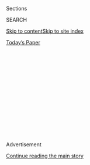 <div id="app">

<div>

<div>

<div>

<div class="NYTAppHideMasthead css-1q2w90k e1suatyy0">

<div class="section css-ui9rw0 e1suatyy2">

<div class="css-eph4ug er09x8g0">

<div class="css-6n7j50">

</div>

<span class="css-1dv1kvn">Sections</span>

<div class="css-10488qs">

<span class="css-1dv1kvn">SEARCH</span>

</div>

[Skip to content](#site-content)[Skip to site
index](#site-index)

</div>

<div class="css-10698na e1huz5gh0">

</div>

</div>

<div id="masthead-bar-one" class="section hasLinks css-15hmgas e1csuq9d3">

<div class="css-uqyvli e1csuq9d0">

</div>

<div class="css-1uqjmks e1csuq9d1">

</div>

<div class="css-9e9ivx">

[](https://myaccount.nytimes3xbfgragh.onion/auth/login?response_type=cookie&client_id=vi)

</div>

<div class="css-1bvtpon e1csuq9d2">

[Today’s
Paper](https://www.nytimes3xbfgragh.onion/section/todayspaper)

</div>

</div>

</div>

</div>

<div data-aria-hidden="false">

<div id="site-content" data-role="main">

<div>

<div class="css-1aor85t" style="opacity:0.000000001;z-index:-1;visibility:hidden">

<div class="css-1hqnpie">

<div class="css-epjblv">

<span class="css-z6pdnw">Is It OK to Ask Patients for Their
Plasma?</span>

</div>

<div class="css-k008qs">

<div class="css-1iwv8en">

<span class="css-18z7m18"></span>

<div>

<div>

</div>

</div>

</div>

<span class="css-1n6z4y">https://nyti.ms/3kSrXbH</span>

<div class="css-1705lsu">

<div class="css-4xjgmj">

<div class="css-4skfbu" data-role="toolbar" data-aria-label="Social Media Share buttons, Save button, and Comments Panel with current comment count" data-testid="share-tools">

  - 
  - 
  - 
  - 
    
    <div class="css-6n7j50">
    
    </div>

  - 
  - 

</div>

</div>

</div>

</div>

</div>

</div>

<div class="css-13pd83m">

</div>

<div id="top-wrapper" class="css-1sy8kpn">

<div id="top-slug" class="css-l9onyx">

Advertisement

</div>

[Continue reading the main
story](#after-top)

<div class="ad top-wrapper" style="text-align:center;height:100%;display:block;min-height:250px">

<div id="top" class="place-ad" data-position="top" data-size-key="top">

</div>

</div>

<div id="after-top">

</div>

</div>

<div id="sponsor-wrapper" class="css-1hyfx7x">

<div id="sponsor-slug" class="css-19vbshk">

Supported by

</div>

[Continue reading the main
story](#after-sponsor)

<div id="sponsor" class="ad sponsor-wrapper" style="text-align:center;height:100%;display:block">

</div>

<div id="after-sponsor">

</div>

</div>

[The
Ethicist](/column/the-ethicist "The Ethicist")

<div class="css-1vkm6nb ehdk2mb0">

# Is It OK to Ask Patients for Their Plasma?

</div>

<div class="css-79elbk" data-testid="photoviewer-wrapper">

<div class="css-z3e15g" data-testid="photoviewer-wrapper-hidden">

</div>

<div class="css-1a48zt4 ehw59r15" data-testid="photoviewer-children">

![<span class="css-ach9cc e1z0qqy90" itemprop="copyrightHolder"><span class="css-1ly73wi e1tej78p0">Credit...</span><span><span>Illustration
by Tomi
Um</span></span></span>](https://static01.graylady3jvrrxbe.onion/images/2020/08/23/magazine/23Ethicist/23Ethicist-articleLarge.jpg?quality=75&auto=webp&disable=upscale)

</div>

</div>

<div class="css-xt80pu e12qa4dv0">

<div class="css-18e8msd">

<div class="css-vp77d3 epjyd6m0">

<div class="css-1baulvz">

By <span class="css-1baulvz last-byline" itemprop="name">Kwame Anthony
Appiah</span>

</div>

</div>

  - Aug. 18,
    2020

  - 
    
    <div class="css-4xjgmj">
    
    <div class="css-d8bdto" data-role="toolbar" data-aria-label="Social Media Share buttons, Save button, and Comments Panel with current comment count" data-testid="share-tools">
    
      - 
      - 
      - 
      - 
        
        <div class="css-6n7j50">
        
        </div>
    
      - 
      - 
    
    </div>
    
    </div>

</div>

</div>

<div class="section meteredContent css-1r7ky0e" name="articleBody" itemprop="articleBody">

<div class="css-1fanzo5 StoryBodyCompanionColumn">

<div class="css-53u6y8">

*A friend, who works for a hospital system as an administrative nurse,
has been tasked with cold-calling patients who tested positive for the
coronavirus to ask if they would donate their plasma to help critically
ill patients. Many of these patients are people of color, live in
households where several people are infected, are part of a local
immigrant community and may have limited insurance coverage and be
dependent on public assistance. Is it unethical to use private
information to solicit help from individuals who already suffer
disproportionately?* Name Withheld

**Basic privacy rules** prevent a health care provider from sharing
patients’ medical information without their consent. They don’t prevent
a health care provider from contacting patients and letting them know
that they could do some good by donating plasma. Privacy limits what can
be done with information. It doesn’t mean that it can’t be used at all.

The invitation to help others is one they are free to reject. But merely
extending that invitation isn’t a burdensome intrusion. You note that
many of these patients are people of color and that many may be
dependent on public assistance. This vulnerable population, we know, has
suffered a disproportionate incidence of coronavirus infection. Yet you
don’t express any doubt that the hospital would use the convalescent
plasma fairly, providing it solely on the basis of need. Under those
circumstances, any help that members of this community can offer may
benefit this community disproportionately, too.

Perhaps you think that, because these people are in financial need, it
would be better to offer them money for their plasma. There is a long
history of discussion about whether it is a good idea to pay people for
plasma (as we sometimes do in this country) or for organ donations
(which we don’t). My own view is that our health care system would be
better served, ethically, by avoiding the creation of markets in things
like patient-derived antibodies. If many of these potential donors don’t
have enough money, we should address this by more adequate public
assistance, of one sort or another, or a basic income. Exploitation
involves taking advantage of people’s vulnerabilities to get them to do
things they otherwise wouldn’t. Paradoxically, the offer of money in
these circumstances would be more exploitative, not less.

</div>

</div>

<div class="css-1fanzo5 StoryBodyCompanionColumn">

<div class="css-53u6y8">

*My wife and I are in our mid-60s, living in Manhattan; my mother-in-law
is in her early 90s and lives alone in a nearby suburb. At the beginning
of the pandemic, we were doing grocery shopping for her, dropping bags
on her front steps. We tried to get groceries delivered (for us and for
her) for weeks, without luck. Finally, we got a slot for pickup at a
local Fairway; an Instacart worker would shop for groceries, and you
could pick them up at a window. Just hours before our scheduled pickup,
our order was rescheduled for the following week. We found out that
Instacart workers were walking out two days before our pickup, in
protest of poor working conditions. My wife and I debated canceling our
order, because our family is pro-union and pro-worker, but we decided
not to. A relative found out about this and took us to task on Facebook.
Were we wrong not to cancel?* Name Withheld

**The Instacart walkouts** in the spring, as reported in this paper,
aimed to increase backlogs in service, thus putting pressure on
management to meet the workers’ demands for better pay and conditions.
(Instacart, for the record, has denied that the protests affected its
operations.) But the workers involved didn’t picket drop-off sites; once
customers paid for their goods and traveled to collect them, it would
have been asking a lot to have them turn around and return home
empty-handed. So you weren’t failing to do something that these workers
were asking you to do. And because your aim was to reduce medical risk
to you and your mother-in-law, what you should have done would depend in
part on whether there was another reasonable way to achieve
that.

</div>

</div>

<div style="max-width:100%;margin:0 auto">

<div class="css-17dprlf" data-id="100000007287300" data-slug="23mag-ethicist-pullquote1" style="max-width:600px">

</div>

</div>

<div class="css-1fanzo5 StoryBodyCompanionColumn">

<div class="css-53u6y8">

You could still have tried to express solidarity with the workers by
canceling your order, as your relative suggested. But expressions of
solidarity are, precisely, expressions: They gain their point not from
making you feel good but from communicating support. And unless lots of
people did so in a coordinated way, your decision wouldn’t have
communicated anything.

You might, on your own, conclude that it was a good idea to organize a
boycott of this company until certain conditions were met. But it’s the
workers who are in the best position to balance, say, the threat of job
loss caused by reduced business against the prospects of a successful
campaign. And you were aware of no such campaign, no such request. If
you want to support the workers, shouldn’t you take direction from the
workers themselves?

</div>

</div>

<div class="css-1fanzo5 StoryBodyCompanionColumn">

<div class="css-53u6y8">

*I am a women’s health care provider who believes that health care
should be accessible to all. Usually, I receive one or two texts or
calls a week from family, friends and acquaintances seeking a second
opinion, a prescription or a diagnosis. With the pandemic, I am getting
at least one or two requests daily from people who are afraid to go see
their provider or can’t get in touch with them. Most of these patients
are experiencing what they consider to be an emergency, and many are
pregnant. They will start a text or voice mail with some version of “If
I don’t hear from you in the next hour, I’ll head to the hospital.” A
vast majority of these people really should not be going to the
hospital, especially in the setting of this pandemic — we are in a large
city considered a Covid-19 hot spot.*

*Now, after a long shift at the hospital or my clinic, I often face a
series of frantic messages; many meals with my family are interrupted by
calls from people seeking reassurance. I feel obliged to help keep them
out of the emergency room, but I find losing even a few hours of my
limited free time to be overwhelming. I believe I have a duty to
disseminate the knowledge I have, but at what cost?* Name Withheld

**We should all** be grateful for what you’ve been doing. If one or two
of your calls a week are relieving the burden on emergency rooms, this
alone would represent a significant public benefit. Yet the situation
you’re describing is unsustainable — and a consequence of systemic
difficulties. In an affluent country with a well-organized health care
system, everyone (not least pregnant women) would have a primary point
of contact they could consult in circumstances like these. Your career
choices have been shaped by your awareness that we don’t have such a
system.

Still, giving medical advice is what you are paid to do. When people ask
you to provide unremunerated medical consultation, they’re effectively
taking advantage of you, relying on your unbounded sense of
responsibility. It’s understandable — they’re fueled by fear and even
desperation — but that doesn’t make it right.

A major reason you should ration these free services is that you are a
precious resource yourself, and — especially given that you’re already
overworked — you must safeguard your physical and emotional health. If
you’re overwhelmed by these entreaties, you’re at risk of being less
effective when it comes to your own patients. You mention meals with
your family, and you may justly feel that family members themselves may
have some claim on your time.

Think about a short message — conveyed on voice mail and on email and
SMS auto-responders — that says something like: “As you can imagine, I’m
very busy at the moment. If you’re not my patient, please consider
contacting your own health care provider rather than leaving questions
for me.” If you’re on social media, you could post about these
challenges so that your friends might pause before asking for your free
expertise. We should all think twice before calling on medical people
whose phone number or email address we happen to have for advice we
should be getting from our own health care providers or from online
sources like the Centers for Disease Control and Prevention.

</div>

</div>

</div>

<div>

</div>

<div>

</div>

<div>

</div>

<div>

<div id="bottom-wrapper" class="css-1ede5it">

<div id="bottom-slug" class="css-l9onyx">

Advertisement

</div>

[Continue reading the main
story](#after-bottom)

<div id="bottom" class="ad bottom-wrapper" style="text-align:center;height:100%;display:block;min-height:90px">

</div>

<div id="after-bottom">

</div>

</div>

</div>

</div>

</div>

## Site Index

<div>

</div>

## Site Information Navigation

  - [© <span>2020</span> <span>The New York Times
    Company</span>](https://help.nytimes3xbfgragh.onion/hc/en-us/articles/115014792127-Copyright-notice)

<!-- end list -->

  - [NYTCo](https://www.nytco.com/)
  - [Contact
    Us](https://help.nytimes3xbfgragh.onion/hc/en-us/articles/115015385887-Contact-Us)
  - [Work with us](https://www.nytco.com/careers/)
  - [Advertise](https://nytmediakit.com/)
  - [T Brand Studio](http://www.tbrandstudio.com/)
  - [Your Ad
    Choices](https://www.nytimes3xbfgragh.onion/privacy/cookie-policy#how-do-i-manage-trackers)
  - [Privacy](https://www.nytimes3xbfgragh.onion/privacy)
  - [Terms of
    Service](https://help.nytimes3xbfgragh.onion/hc/en-us/articles/115014893428-Terms-of-service)
  - [Terms of
    Sale](https://help.nytimes3xbfgragh.onion/hc/en-us/articles/115014893968-Terms-of-sale)
  - [Site
    Map](https://spiderbites.nytimes3xbfgragh.onion)
  - [Help](https://help.nytimes3xbfgragh.onion/hc/en-us)
  - [Subscriptions](https://www.nytimes3xbfgragh.onion/subscription?campaignId=37WXW)

</div>

</div>

</div>

</div>
